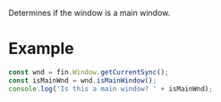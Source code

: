 Determines if the window is a main window.

# Example
```js
const wnd = fin.Window.getCurrentSync();
const isMainWnd = wnd.isMainWindow();
console.log('Is this a main window? ' + isMainWnd);
```
